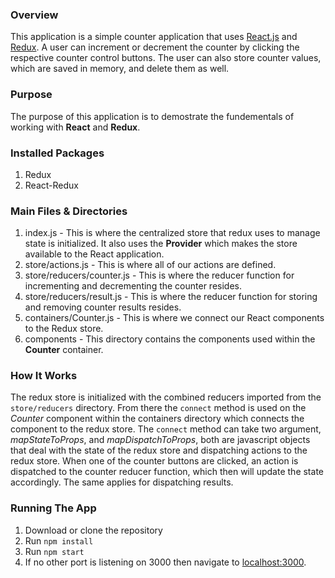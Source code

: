### Overview
This application is a simple counter application that uses [React.js](https://reactjs.org/) and [Redux](https://reactjs.org/). A user can increment or decrement the counter by clicking the respective counter control buttons. The user can also store counter values, which are saved in memory, and delete them as well.

### Purpose
The purpose of this application is to demostrate the fundementals of working with **React** and **Redux**.

### Installed Packages
1. Redux
2. React-Redux

### Main Files & Directories
1. index.js - This is where the centralized store that redux uses to manage state is initialized. It also uses the **Provider** which makes the store available to the React application.
2. store/actions.js - This is where all of our actions are defined.
3. store/reducers/counter.js - This is where the reducer function for incrementing and decrementing the counter resides.
4. store/reducers/result.js - This is where the reducer function for storing and removing counter results resides.
5. containers/Counter.js - This is where we connect our React components to the Redux store.
6. components - This directory contains the components used within the **Counter** container.

### How It Works
The redux store is initialized with the combined reducers imported from the `store/reducers` directory. From there the `connect` method is used on the *Counter* component within the containers directory which connects the component to the redux store. The `connect` method can take two argument, *mapStateToProps*, and *mapDispatchToProps*, both are javascript objects that deal with the state of the redux store and dispatching actions to the redux store. When one of the counter buttons are clicked, an action is dispatched to the counter reducer function, which then will update the state accordingly. The same applies for dispatching results.

### Running The App
1. Download or clone the repository
2. Run `npm install`
3. Run `npm start`
4. If no other port is listening on 3000 then navigate to [localhost:3000](http://localhost:3000).

